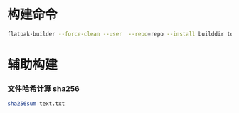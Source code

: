 # 构建命令
```sh
flatpak-builder --force-clean --user  --repo=repo --install builddir top.chidao0000.Watermelon.yml
```


# 辅助构建

### 文件哈希计算 sha256
```sh
sha256sum text.txt
```